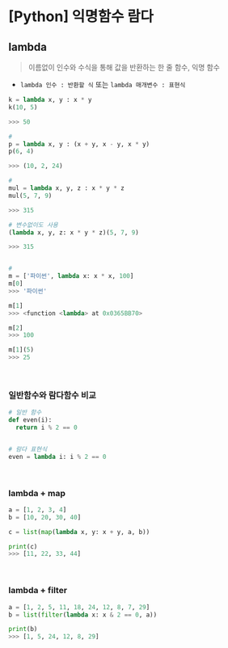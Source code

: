 # [Python] 익명함수 람다

## **lambda**

> 이름없이 인수와 수식을 통해 값을 반환하는 한 줄 함수, 익명 함수

- `lambda 인수 : 반환할 식` 또는 `lambda 매개변수 : 표현식 `

```python
k = lambda x, y : x * y
k(10, 5)

>>> 50

#
p = lambda x, y : (x + y, x - y, x * y)
p(6, 4)

>>> (10, 2, 24)

#
mul = lambda x, y, z : x * y * z
mul(5, 7, 9)

>>> 315

# 변수없이도 사용
(lambda x, y, z: x * y * z)(5, 7, 9)

>>> 315


#
m = ['파이썬', lambda x: x * x, 100]
m[0]
>>> '파이썬'

m[1]
>>> <function <lambda> at 0x0365BB70>

m[2]
>>> 100

m[1](5)
>>> 25
```

<br />

### **일반함수와 람다함수 비교**

```python
# 일반 함수
def even(i):
  return i % 2 == 0


# 람다 표현식
even = lambda i: i % 2 == 0
```

<br />

### **lambda + map**

```python
a = [1, 2, 3, 4]
b = [10, 20, 30, 40]

c = list(map(lambda x, y: x + y, a, b))

print(c)
>>> [11, 22, 33, 44]
```

<br />

### **lambda + filter**

```python
a = [1, 2, 5, 11, 18, 24, 12, 8, 7, 29]
b = list(filter(lambda x: x & 2 == 0, a))

print(b)
>>> [1, 5, 24, 12, 8, 29]
```
